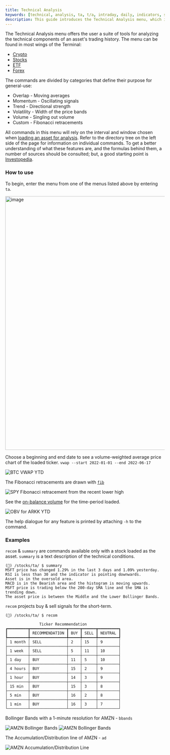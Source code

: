 ```yaml
---
title: Technical Analysis
keywords: [technical, analysis, ta, t/a, intraday, daily, indicators, signals, average, moving, exponential, rsi, fibonacci, retracement, bollinger, heltner, accumulation, distribution, obv, on-balance, volume, volatility, trend, momentum, overlap, crypto, stocks, funds, etf, etfs]
description: This guide introduces the Technical Analysis menu, which is common across many sections of the OpenBB Terminal.
---
```


The Technical Analysis menu offers the user a suite of tools for analyzing the technical components of an asset's trading history. The menu can be found in most wings of the Terminal:

- <a href="/terminal/guides/intros/crypto/" target="_blank" rel="noreferrer noopener">Crypto</a>
- <a href="/terminal/guides/intros/stocks/" target="_blank" rel="noreferrer noopener">Stocks</a>
- <a href="/terminal/guides/intros/etf/" target="_blank" rel="noreferrer noopener">ETF</a>
- <a href="/terminal/guides/intros/forex/" target="blank">Forex</a>

The commands are divided by categories that define their purpose for general-use:

- Overlap - Moving averages
- Momentum - Oscillating signals
- Trend - Directional strength
- Volatility - Width of the price bands
- Volume - Singling out volume
- Custom - Fibonacci retracements

All commands in this menu will rely on the interval and window chosen when <a href="/terminal/reference/stocks/load" target="_blank" rel="noreferrer noopener">loading an asset for analysis</a>. Refer to the directory tree on the left side of the page for information on individual commands. To get a better understanding of what these features are, and the formulas behind them, a number of sources should be consulted; but, a good starting point is <a href="https://www.investopedia.com/terms/t/technicalanalysis.asp" target="_blank" rel="noreferrer noopener">Investopedia</a>.

### How to use

To begin, enter the menu from one of the menus listed above by entering `ta`.

<img width="800" alt="image" src="https://user-images.githubusercontent.com/46355364/218977681-de39092f-5381-46dd-b5b5-915fc6ee506f.png"></img>

Choose a beginning and end date to see a volume-weighted average price chart of the loaded ticker. `vwap --start 2022-01-01 --end 2022-06-17`

![BTC VWAP YTD](https://user-images.githubusercontent.com/85772166/174499127-cc20f16c-dd68-4ce3-9d10-cd6ce762a346.png)

The Fibonacci retracements are drawn with <a href="https://en.wikipedia.org/wiki/Fibonacci_number" target="_blank" rel="noreferrer noopener">`fib`</a>

![SPY Fibonacci retracement from the recent lower high](https://user-images.githubusercontent.com/85772166/174499173-5d3dbdb7-8147-459b-88d3-7caae9102aa5.png)

See the <a href="https://www.investopedia.com/terms/o/onbalancevolume.asp" target="_blank" rel="noreferrer noopener">on-balance volume</a> for the time-period loaded.

![OBV for ARKK YTD](https://user-images.githubusercontent.com/85772166/174499183-42d246d9-0a0f-4c76-8c4e-de22ad2e396d.png)

The help dialogue for any feature is printed by attaching `-h` to the command.

### Examples

`recom` & `summary` are commands available only with a stock loaded as the asset. `summary` is a text description of the technical conditions.

```
(🦋) /stocks/ta/ $ summary
MSFT price has changed 1.29% in the last 3 days and 1.09% yesterday.
RSI is less than 30 and the indicator is pointing downwards.
Asset is in the oversold area.
MACD is in the Bearish area and the histogram is moving upwards.
MSFT price is trading below the 200-day SMA line and the SMA is trending down.
The asset price is between the Middle and the Lower Bollinger Bands.
```

`recom` projects buy & sell signals for the short-term.

```
(🦋) /stocks/ta/ $ recom

               Ticker Recommendation
┏━━━━━━━━━┳━━━━━━━━━━━━━━━━┳━━━━━┳━━━━━━┳━━━━━━━━━┓
┃         ┃ RECOMMENDATION ┃ BUY ┃ SELL ┃ NEUTRAL ┃
┡━━━━━━━━━╇━━━━━━━━━━━━━━━━╇━━━━━╇━━━━━━╇━━━━━━━━━┩
│ 1 month │ SELL           │ 2   │ 15   │ 9       │
├─────────┼────────────────┼─────┼──────┼─────────┤
│ 1 week  │ SELL           │ 5   │ 11   │ 10      │
├─────────┼────────────────┼─────┼──────┼─────────┤
│ 1 day   │ BUY            │ 11  │ 5    │ 10      │
├─────────┼────────────────┼─────┼──────┼─────────┤
│ 4 hours │ BUY            │ 15  │ 2    │ 9       │
├─────────┼────────────────┼─────┼──────┼─────────┤
│ 1 hour  │ BUY            │ 14  │ 3    │ 9       │
├─────────┼────────────────┼─────┼──────┼─────────┤
│ 15 min  │ BUY            │ 15  │ 3    │ 8       │
├─────────┼────────────────┼─────┼──────┼─────────┤
│ 5 min   │ BUY            │ 16  │ 2    │ 8       │
├─────────┼────────────────┼─────┼──────┼─────────┤
│ 1 min   │ BUY            │ 16  │ 3    │ 7       │
└─────────┴────────────────┴─────┴──────┴─────────┘
```

Bollinger Bands with a 1-minute resolution for AMZN - `bbands`

![AMZN Bollinger Bands](https://user-images.githubusercontent.com/85772166/174499209-ec7eb606-bc86-4cb3-8375-a24b2c235085.png)
![AMZN Bollinger Bands](https://user-images.githubusercontent.com/85772166/174499232-63412ad9-e74c-4f44-a0f3-8722d98a27c6.png)

The Accumulation/Distribution line of AMZN - `ad`

![AMZN Accumulation/Distribution Line](https://user-images.githubusercontent.com/85772166/174499247-e63f8f57-a06a-446b-bca3-0fe89258fd4b.png)
